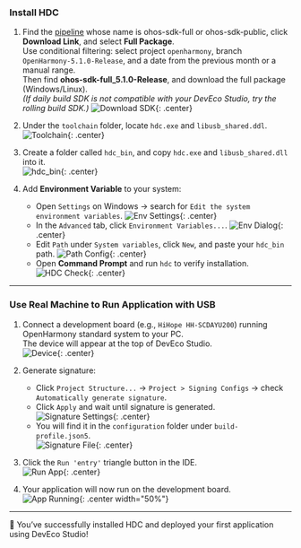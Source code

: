 ### Install HDC  

1. Find the [pipeline](https://ci.openharmony.cn/workbench/cicd/dailybuild/dailylist) whose name is ohos-sdk-full or ohos-sdk-public, click **Download Link**, and select **Full Package**.  
   Use conditional filtering: select project `openharmony`, branch `OpenHarmony-5.1.0-Release`, and a date from the previous month or a manual range.  
   Then find **ohos-sdk-full_5.1.0-Release**, and download the full package (Windows/Linux).  
   *(If daily build SDK is not compatible with your DevEco Studio, try the rolling build SDK.)*
   ![Download SDK](images/image39.png){: .center}

2. Under the `toolchain` folder, locate `hdc.exe` and `libusb_shared.ddl`.  
   ![Toolchain](images/image29.png){: .center}

3. Create a folder called `hdc_bin`, and copy `hdc.exe` and `libusb_shared.dll` into it.  
   ![hdc_bin](images/image30.png){: .center}

4. Add **Environment Variable** to your system:
   - Open `Settings` on Windows → search for `Edit the system environment variables`.
     ![Env Settings](images/image31.png){: .center}
   - In the `Advanced` tab, click `Environment Variables...`.
     ![Env Dialog](images/image32.png){: .center}
   - Edit `Path` under `System variables`, click `New`, and paste your `hdc_bin` path.
     ![Path Config](images/image33.png){: .center}
   - Open **Command Prompt** and run `hdc` to verify installation.
     ![HDC Check](images/image34.png){: .center}

---

### Use Real Machine to Run Application with USB  

1. Connect a development board (e.g., `HiHope HH-SCDAYU200`) running OpenHarmony standard system to your PC.  
   The device will appear at the top of DevEco Studio.  
   ![Device](images/image36.png){: .center}

2. Generate signature:
   - Click `Project Structure...` → `Project > Signing Configs` → check `Automatically generate signature`.
   - Click `Apply` and wait until signature is generated.
     ![Signature Settings](images/image28.png){: .center}
   - You will find it in the `configuration` folder under `build-profile.json5`.  
     ![Signature File](images/image35.png){: .center}

3. Click the `Run 'entry'` triangle button in the IDE.  
   ![Run App](images/image37.png){: .center}

4. Your application will now run on the development board.  
   ![App Running](images/image38.png){: .center width="50%"}

---

🎉 You’ve successfully installed HDC and deployed your first application using DevEco Studio!
